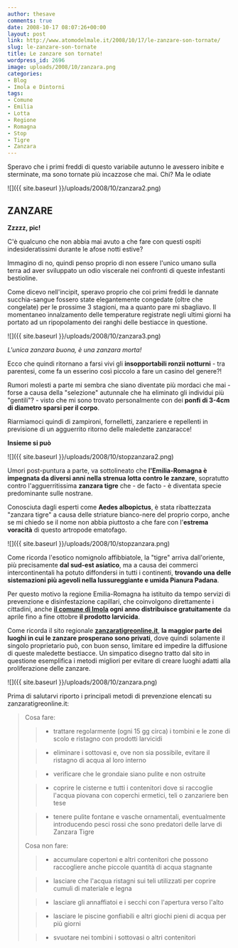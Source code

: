```yaml
---
author: thesave
comments: true
date: 2008-10-17 08:07:26+00:00
layout: post
link: http://www.atomodelmale.it/2008/10/17/le-zanzare-son-tornate/
slug: le-zanzare-son-tornate
title: Le zanzare son tornate!
wordpress_id: 2696
image: uploads/2008/10/zanzara.png
categories:
- Blog
- Imola e Dintorni
tags:
- Comune
- Emilia
- Lotta
- Regione
- Romagna
- Stop
- Tigre
- Zanzara
---
```


Speravo che i primi freddi di questo variabile autunno le avessero inibite e sterminate, ma sono tornate più incazzose che mai. Chi? Ma le odiate

![]({{ site.baseurl }}/uploads/2008/10/zanzara2.png)

## ZANZARE

**Zzzzz, pic!**

C'è qualcuno che non abbia mai avuto a che fare con questi ospiti indesideratissimi durante le afose notti estive?

Immagino di no, quindi penso proprio di non essere l'unico umano sulla terra ad aver sviluppato un odio viscerale nei confronti di queste infestanti bestioline.

Come dicevo nell'incipit, speravo proprio che coi primi freddi le dannate succhia-sangue fossero state elegantemente congedate (oltre che congelate) per le prossime 3 stagioni, ma a quanto pare mi sbagliavo. Il momentaneo innalzamento delle temperature registrate negli ultimi giorni ha portato ad un ripopolamento dei ranghi delle bestiacce in questione.

![]({{ site.baseurl }}/uploads/2008/10/zanzara3.png)

_L'unica zanzara buona, è una zanzara morta!_

Ecco che quindi ritornano a farsi vivi gli **insopportabili ronzii notturni** - tra parentesi, come fa un esserino così piccolo a fare un casino del genere?!

Rumori molesti a parte mi sembra che siano diventate più mordaci che mai - forse a causa della "selezione" autunnale che ha eliminato gli individui più "gentili"? - visto che mi sono trovato personalmente con dei **ponfi di 3-4cm di diametro sparsi per il corpo**.

Riarmiamoci quindi di zampironi, fornelletti, zanzariere e repellenti in previsione di un agguerrito ritorno delle maledette zanzaracce!

**Insieme si può**

![]({{ site.baseurl }}/uploads/2008/10/stopzanzara2.png)

Umori post-puntura a parte, va sottolineato che **l'Emilia-Romagna è impegnata da diversi anni nella strenua lotta contro le zanzare**, sopratutto contro l'agguerritissima **zanzara tigre** che - de facto - è diventata specie predominante sulle nostrane.

Conosciuta dagli esperti come **Aedes albopictus**, è stata ribattezzata "zanzara tigre" a causa delle striature bianco-nere del proprio corpo, anche se mi chiedo se il nome non abbia piuttosto a che fare con l'**estrema voracità** di questo artropode ematofago.

![]({{ site.baseurl }}/uploads/2008/10/stopzanzara.png)

Come ricorda l'esotico nomignolo affibbiatole, la "tigre" arriva dall'oriente, più precisamente **dal sud-est asiatico**, ma a causa dei commerci intercontinentali ha potuto diffondersi in tutti i continenti, **trovando una delle sistemazioni più agevoli nella lussureggiante e umida Pianura Padana**.

Per questo motivo la regione Emilia-Romagna ha istituito da tempo servizi di prevenzione e disinfestazione capillari, che coinvolgono direttamente i cittadini, anche **[il comune di Imola](http://temi.comune.imola.bo.it/ambiente/zanzara/home.htm) ogni anno distribuisce gratuitamente** da aprile fino a fine ottobre **il prodotto larvicida**.

Come ricorda il sito regionale **[zanzaratigreonline.it](http://www.zanzaratigreonline.it/)**, **la maggior parte dei luoghi in cui le zanzare prosperano sono privati**, dove quindi solamente il singolo proprietario può, con buon senso, limitare ed impedire la diffusione di queste maledette bestiacce. Un simpatico disegno tratto dal sito in questione esemplifica i metodi migliori per evitare di creare luoghi adatti alla proliferazione delle zanzare.

![]({{ site.baseurl }}/uploads/2008/10/zanzara.png)

Prima di salutarvi riporto i principali metodi di prevenzione elencati su zanzaratigreonline.it:

<blockquote>Cosa fare:

> 
> 
	
>   * trattare regolarmente (ogni 15 gg circa) i tombini e le zone di scolo e ristagno con prodotti larvicidi
> 
	
>   * eliminare i sottovasi e, ove non sia possibile, evitare il ristagno di acqua al loro interno
> 
	
>   * verificare che le grondaie siano pulite e non ostruite
> 
	
>   * coprire le cisterne e tutti i contenitori dove si raccoglie l'acqua piovana con coperchi ermetici, teli o zanzariere ben tese
> 
	
>   * tenere pulite fontane e vasche ornamentali, eventualmente introducendo pesci rossi che sono predatori delle larve di Zanzara Tigre
> 

Cosa non fare:

	
>   * accumulare copertoni e altri contenitori che possono raccogliere anche piccole quantità di acqua stagnante
> 
	
>   * lasciare che l'acqua ristagni sui teli utilizzati per coprire cumuli di materiale e legna
> 
	
>   * lasciare gli annaffiatoi e i secchi con l'apertura verso l'alto
> 
	
>   * lasciare le piscine gonfiabili e altri giochi pieni di acqua per più giorni
> 
	
>   * svuotare nei tombini i sottovasi o altri contenitori
> 

</blockquote>
